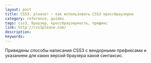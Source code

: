 ```yaml
---
layout: post
title: CSS3, please! — как использовать CSS3 кроссбраузерно
category: reference, guides
tags: css3, браузер, кроссбраузерность, префикс
link: http://css3please.com/
description:
keywords:
---
```


<p>Приведены способы написания CSS3 с вендорными префиксами и указанием для каких версий браузера какой синтаксис.</p>
